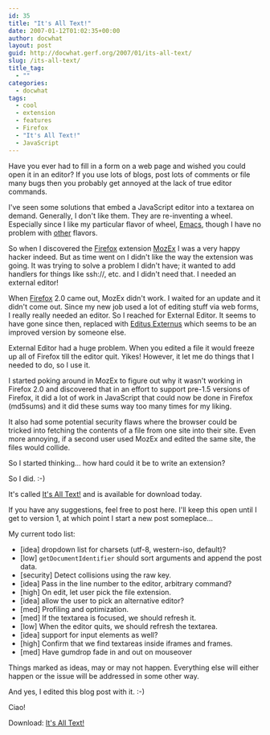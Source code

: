 ```yaml
---
id: 35
title: "It's All Text!"
date: 2007-01-12T01:02:35+00:00
author: docwhat
layout: post
guid: http://docwhat.gerf.org/2007/01/its-all-text/
slug: /its-all-text/
title_tag:
  - ""
categories:
  - docwhat
tags:
  - cool
  - extension
  - features
  - Firefox
  - "It's All Text!"
  - JavaScript
---
```

Have you ever had to fill in a form on a web page and wished you could open it in an editor? If you use lots of blogs, post lots of comments or file many bugs then you probably get annoyed at the lack of true editor commands.

I've seen some solutions that embed a JavaScript editor into a textarea on demand. Generally, I don't like them. They are re-inventing a wheel. Especially since I like my particular flavor of wheel, [Emacs](http://emacswiki.org/), though I have no problem with [other](http://vim.org/) flavors.

So when I discovered the [Firefox](http://mozilla.com/) extension [MozEx](http://mozex.mozdev.org/) I was a very happy hacker indeed. But as time went on I didn't like the way the extension was going. It was trying to solve a problem I didn't have; it wanted to add handlers for things like ssh://, etc. and I didn't need that. I needed an external editor!

<!--more-->

When [Firefox](http://mozilla.com/) 2.0 came out, MozEx didn't work. I waited for an update and it didn't come out. Since my new job used a lot of editing stuff via web forms, I really really needed an editor. So I reached for External Editor. It seems to have gone since then, replaced with [Editus Externus](http://addons.mozilla.org/firefox/1195/) which seems to be an improved version by someone else.

External Editor had a huge problem. When you edited a file it would freeze up all of Firefox till the editor quit. Yikes! However, it let me do things that I needed to do, so I use it.

I started poking around in MozEx to figure out why it wasn't working in Firefox 2.0 and discovered that in an effort to support pre-1.5 versions of Firefox, it did a lot of work in JavaScript that could now be done in Firefox (md5sums) and it did these sums way too many times for my liking.

It also had some potential security flaws where the browser could be tricked into fetching the contents of a file from one site into their site. Even more annoying, if a second user used MozEx and edited the same site, the files would collide.

So I started thinking... how hard could it be to write an extension?

So I did. :-)

It's called [It's All Text!](http://addons.mozilla.org/firefox/4125) and is available for download today.

If you have any suggestions, feel free to post here. I'll keep this open until I get to version 1, at which point I start a new post someplace...

My current todo list:

-   [idea] dropdown list for charsets (utf-8, western-iso, default)?
-   [low] `getDocumentIdentifier` should sort arguments and append the post data.
-   [security] Detect collisions using the raw key.
-   [idea] Pass in the line number to the editor, arbitrary command?
-   [high] On edit, let user pick the file extension.
-   [idea] allow the user to pick an alternative editor?
-   [med] Profiling and optimization.
-   [med] If the textarea is focused, we should refresh it.
-   [low] When the editor quits, we should refresh the textarea.
-   [idea] support for input elements as well?
-   [high] Confirm that we find textareas inside iframes and frames.
-   [med] Have gumdrop fade in and out on mouseover

Things marked as ideas, may or may not happen. Everything else will either happen or the issue will be addressed in some other way.

And yes, I edited this blog post with it. :-)

Ciao!

Download: [It's All Text!](http://addons.mozilla.org/firefox/4125)
